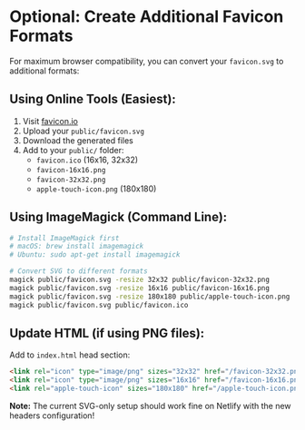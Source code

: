# Optional: Create Additional Favicon Formats

For maximum browser compatibility, you can convert your `favicon.svg` to additional formats:

## Using Online Tools (Easiest):
1. Visit [favicon.io](https://favicon.io/favicon-converter/)
2. Upload your `public/favicon.svg`
3. Download the generated files
4. Add to your `public/` folder:
   - `favicon.ico` (16x16, 32x32)
   - `favicon-16x16.png`
   - `favicon-32x32.png` 
   - `apple-touch-icon.png` (180x180)

## Using ImageMagick (Command Line):
```bash
# Install ImageMagick first
# macOS: brew install imagemagick
# Ubuntu: sudo apt-get install imagemagick

# Convert SVG to different formats
magick public/favicon.svg -resize 32x32 public/favicon-32x32.png
magick public/favicon.svg -resize 16x16 public/favicon-16x16.png
magick public/favicon.svg -resize 180x180 public/apple-touch-icon.png
magick public/favicon.svg public/favicon.ico
```

## Update HTML (if using PNG files):
Add to `index.html` head section:
```html
<link rel="icon" type="image/png" sizes="32x32" href="/favicon-32x32.png">
<link rel="icon" type="image/png" sizes="16x16" href="/favicon-16x16.png">
<link rel="apple-touch-icon" sizes="180x180" href="/apple-touch-icon.png">
```

**Note:** The current SVG-only setup should work fine on Netlify with the new headers configuration! 